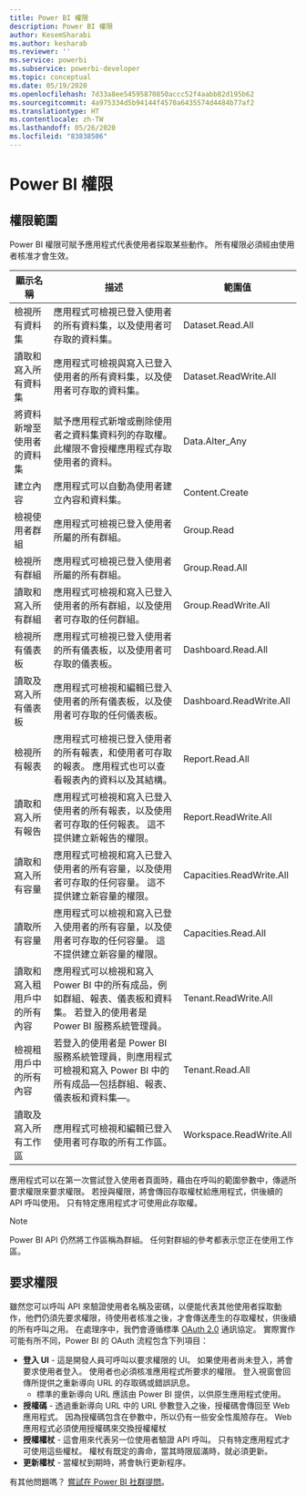 ```yaml
---
title: Power BI 權限
description: Power BI 權限
author: KesemSharabi
ms.author: kesharab
ms.reviewer: ''
ms.service: powerbi
ms.subservice: powerbi-developer
ms.topic: conceptual
ms.date: 05/19/2020
ms.openlocfilehash: 7d33a8ee54595870850accc52f4aabb82d195b62
ms.sourcegitcommit: 4a975334d5b94144f4570a6435574d4484b77af2
ms.translationtype: HT
ms.contentlocale: zh-TW
ms.lasthandoff: 05/26/2020
ms.locfileid: "83838506"
---
```

# <a name="power-bi-permissions"></a>Power BI 權限

## <a name="permission-scopes"></a>權限範圍

Power BI 權限可賦予應用程式代表使用者採取某些動作。 所有權限必須經由使用者核准才會生效。

| 顯示名稱 | 描述 | 範圍值 |
| --- | --- | --- |
| 檢視所有資料集 |應用程式可檢視已登入使用者的所有資料集，以及使用者可存取的資料集。 |Dataset.Read.All |
| 讀取和寫入所有資料集 |應用程式可檢視與寫入已登入使用者的所有資料集，以及使用者可存取的資料集。 |Dataset.ReadWrite.All |
| 將資料新增至使用者的資料集 |賦予應用程式新增或刪除使用者之資料集資料列的存取權。 此權限不會授權應用程式存取使用者的資料。 |Data.Alter_Any |
| 建立內容 |應用程式可以自動為使用者建立內容和資料集。 |Content.Create |
| 檢視使用者群組 |應用程式可檢視已登入使用者所屬的所有群組。 |Group.Read |
| 檢視所有群組 |應用程式可檢視已登入使用者所屬的所有群組。 |Group.Read.All |
| 讀取和寫入所有群組 |應用程式可檢視和寫入已登入使用者的所有群組，以及使用者可存取的任何群組。 |Group.ReadWrite.All |
| 檢視所有儀表板 |應用程式可檢視已登入使用者的所有儀表板，以及使用者可存取的儀表板。 |Dashboard.Read.All |
| 讀取及寫入所有儀表板 | 應用程式可檢視和編輯已登入使用者的所有儀表板，以及使用者可存取的任何儀表板。 | Dashboard.ReadWrite.All |
| 檢視所有報表 |應用程式可檢視已登入使用者的所有報表，和使用者可存取的報表。 應用程式也可以查看報表內的資料以及其結構。 |Report.Read.All |
| 讀取和寫入所有報告 |應用程式可檢視和寫入已登入使用者的所有報表，以及使用者可存取的任何報表。 這不提供建立新報告的權限。 |Report.ReadWrite.All |
| 讀取和寫入所有容量 |應用程式可檢視和寫入已登入使用者的所有容量，以及使用者可存取的任何容量。 這不提供建立新容量的權限。 |Capacities.ReadWrite.All |
| 讀取所有容量 |應用程式可以檢視和寫入已登入使用者的所有容量，以及使用者可存取的任何容量。 這不提供建立新容量的權限。 |Capacities.Read.All |
| 讀取和寫入租用戶中的所有內容 |應用程式可以檢視和寫入 Power BI 中的所有成品，例如群組、報表、儀表板和資料集。 若登入的使用者是 Power BI 服務系統管理員。 |Tenant.ReadWrite.All |
| 檢視租用戶中的所有內容 |若登入的使用者是 Power BI 服務系統管理員，則應用程式可檢視和寫入 Power BI 中的所有成品&mdash;包括群組、報表、儀表板和資料集&mdash;。 |Tenant.Read.All |
| 讀取及寫入所有工作區 | 應用程式可檢視和編輯已登入使用者可存取的所有工作區。 | Workspace.ReadWrite.All |

應用程式可以在第一次嘗試登入使用者頁面時，藉由在呼叫的範圍參數中，傳遞所要求權限來要求權限。 若授與權限，將會傳回存取權杖給應用程式，供後續的 API 呼叫使用。 只有特定應用程式才可使用此存取權。

> [!NOTE]
> Power BI API 仍然將工作區稱為群組。 任何對群組的參考都表示您正在使用工作區。

## <a name="requesting-permissions"></a>要求權限

雖然您可以呼叫 API 來驗證使用者名稱及密碼，以便能代表其他使用者採取動作，他們仍須先要求權限，待使用者核准之後，才會傳送產生的存取權杖，供後續的所有呼叫之用。 在處理序中，我們會遵循標準 [OAuth 2.0](https://oauth.net/2/) 通訊協定。 實際實作可能有所不同，Power BI 的 OAuth 流程包含下列項目：

* **登入 UI** - 這是開發人員可呼叫以要求權限的 UI。 如果使用者尚未登入，將會要求使用者登入。 使用者也必須核准應用程式所要求的權限。 登入視窗會回傳所提供之重新導向 URL 的存取碼或錯誤訊息。
  * 標準的重新導向 URL 應該由 Power BI 提供，以供原生應用程式使用。
* **授權碼** - 透過重新導向 URL 中的 URL 參數登入之後，授權碼會傳回至 Web 應用程式。 因為授權碼包含在參數中，所以仍有一些安全性風險存在。 Web 應用程式必須使用授權碼來交換授權權杖
* **授權權杖** - 這會用來代表另一位使用者驗證 API 呼叫。 只有特定應用程式才可使用這些權杖。 權杖有既定的壽命，當其時限屆滿時，就必須更新。
* **更新權杖** - 當權杖到期時，將會執行更新程序。

有其他問題嗎？ [嘗試在 Power BI 社群提問](https://community.powerbi.com/)。
